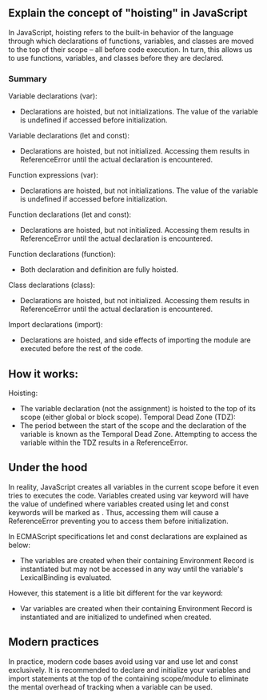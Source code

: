 ## Explain the concept of "hoisting" in JavaScript

In JavaScript, hoisting refers to the built-in behavior of the language through which declarations of functions, variables, and classes are moved to the top of their scope – all before code execution. In turn, this allows us to use functions, variables, and classes before they are declared.

### Summary
Variable declarations (var): 
- Declarations are hoisted, but not initializations. The value of the variable is undefined if accessed before initialization.

Variable declarations (let and const): 
- Declarations are hoisted, but not initialized. Accessing them results in ReferenceError until the actual declaration is encountered.

Function expressions (var): 
- Declarations are hoisted, but not initializations. The value of the variable is undefined if accessed before initialization.

Function declarations (let and const): 
- Declarations are hoisted, but not initialized. Accessing them results in ReferenceError until the actual declaration is encountered.

Function declarations (function): 
- Both declaration and definition are fully hoisted.

Class declarations (class): 
- Declarations are hoisted, but not initialized. Accessing them results in ReferenceError until the actual declaration is encountered.

Import declarations (import): 
- Declarations are hoisted, and side effects of importing the module are executed before the rest of the code.

## How it works:
Hoisting:
- The variable declaration (not the assignment) is hoisted to the top of its scope (either global or block scope).
Temporal Dead Zone (TDZ):
- The period between the start of the scope and the declaration of the variable is known as the Temporal Dead Zone. Attempting to access the variable within the TDZ results in a ReferenceError.


## Under the hood
In reality, JavaScript creates all variables in the current scope before it even tries to executes the code. Variables created using var keyword will have the value of undefined where variables created using let and const keywords will be marked as <value unavailable>. Thus, accessing them will cause a ReferenceError preventing you to access them before initialization.

In ECMAScript specifications let and const declarations are explained as below:

- The variables are created when their containing Environment Record is instantiated but may not be accessed in any way until the variable's LexicalBinding is evaluated.

However, this statement is a litle bit different for the var keyword:

- Var variables are created when their containing Environment Record is instantiated and are initialized to undefined when created.

## Modern practices
In practice, modern code bases avoid using var and use let and const exclusively. It is recommended to declare and initialize your variables and import statements at the top of the containing scope/module to eliminate the mental overhead of tracking when a variable can be used.
